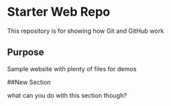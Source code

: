 # Starter Web Repo

This repository is for showing how Git and GitHub work

## Purpose

Sample website with plenty of files for demos

##New Section

what can you do with this section though?